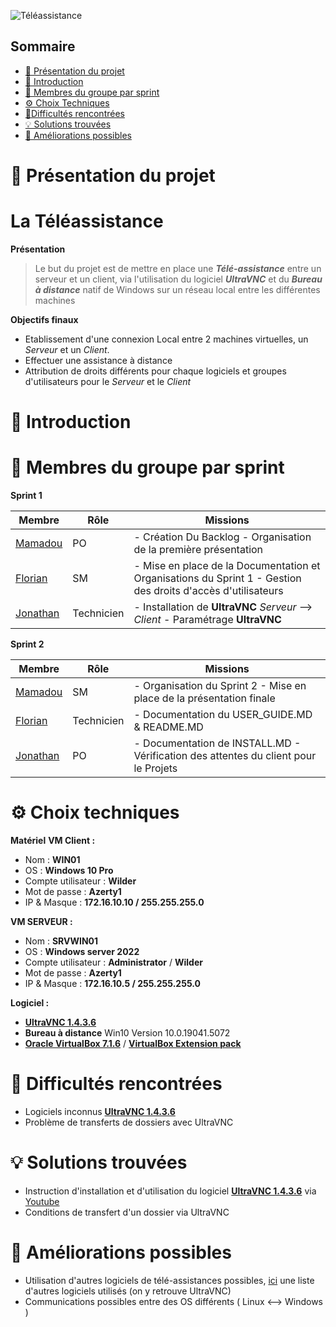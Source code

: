 ![Téléassistance](https://i.pinimg.com/736x/a3/10/ee/a310eec1336087c9735736621aba4c7d.jpg)

## Sommaire 

- [🎯 Présentation du projet](#presentation-du-projet)
- [📜 Introduction](#introduction)
- [👥 Membres du groupe par sprint](#membres-du-groupe-par-sprint)
- [⚙️ Choix Techniques](#choix-techniques)
- [🧗Difficultés rencontrées](#difficultes-rencontrees)
- [💡 Solutions trouvées](#solutions-trouvees)
- [🚀 Améliorations possibles](#ameliorations-possibles)
  
# 🎯 Présentation du projet
<span id="presentation-du-projet"></span>
# **La Téléassistance**

**Présentation**
> Le but du projet est de mettre en place une **_Télé-assistance_** entre un serveur et un client, via l'utilisation du logiciel **_UltraVNC_** et du **_Bureau à distance_** natif de Windows sur un réseau local entre les différentes machines

**Objectifs finaux**
- Etablissement d'une connexion Local entre 2 machines virtuelles, un _Serveur_ et un _Client_.
- Effectuer une assistance à distance
- Attribution de droits différents pour chaque logiciels et groupes d'utilisateurs pour le _Serveur_ et le _Client_


# 📜 Introduction
<span id="introduction"></span>

# 👥 Membres du groupe par sprint
<span id="membres-du-groupe-par-sprint"></span>
**Sprint 1**

| Membre   | Rôle       | Missions |
| -------- | ---------- | -------- |
| [Mamadou](https://github.com/DRAME1991) | PO         | -    Création Du Backlog - Organisation de la première présentation |
| [Florian](https://github.com/Juverios) | SM         | -    Mise en place de la Documentation et Organisations du Sprint 1 - Gestion des droits d'accès d'utilisateurs  |
| [Jonathan](https://github.com/TheHorusLab) | Technicien | -    Installation de **UltraVNC** _Serveur_ --> _Client_ - Paramétrage **UltraVNC** |


**Sprint 2**

| Membre   | Rôle       | Missions |
| -------- | ---------- | -------- |
| [Mamadou](https://github.com/DRAME1991)  | SM | -  Organisation du Sprint 2 - Mise en place de la présentation finale |
| [Florian](https://github.com/Juverios) | Technicien | - Documentation du USER_GUIDE.MD & README.MD  |
| [Jonathan](https://github.com/TheHorusLab) | PO         | - Documentation de INSTALL.MD  -  Vérification des attentes du client pour le Projets   |

# ⚙️ Choix techniques
<span id="choix-techniques"></span>
**Matériel**
**VM Client :**
  - Nom : **WIN01**
  - OS : **Windows 10 Pro**
  - Compte utilisateur : **Wilder**
  - Mot de passe : **Azerty1**
  - IP & Masque : **172.16.10.10 / 255.255.255.0**


**VM SERVEUR :**
  - Nom : **SRVWIN01**
  - OS : **Windows server 2022**
  - Compte utilisateur :  **Administrator** / **Wilder**
  - Mot de passe : **Azerty1**
  - IP & Masque : **172.16.10.5 / 255.255.255.0**

    
**Logiciel :**
- [**UltraVNC 1.4.3.6**](https://uvnc.com/downloads/ultravnc/159-ultravnc-1-4-3-6.html) 
- **Bureau à distance** Win10 Version 10.0.19041.5072 
- [**Oracle VirtualBox 7.1.6**](https://www.virtualbox.org/wiki/Downloads) / [**VirtualBox Extension pack**](https://www.virtualbox.org/wiki/Downloads)

# 🧗 Difficultés rencontrées
<span id="difficultes-rencontrees"></span>
- Logiciels inconnus [**UltraVNC 1.4.3.6**](https://uvnc.com/downloads/ultravnc/159-ultravnc-1-4-3-6.html)
- Problème de transferts de dossiers avec UltraVNC  
    

# 💡 Solutions trouvées
<span id="solutions-trouvees"></span>
- Instruction d'installation et d'utilisation du logiciel [**UltraVNC 1.4.3.6**](https://uvnc.com/downloads/ultravnc/159-ultravnc-1-4-3-6.html) via [Youtube](https://www.youtube.com/watch?v=QO-NhJYqR8I)
- Conditions de transfert d'un dossier via UltraVNC

  
# 🚀 Améliorations possibles
<span id="ameliorations-possibles"></span>
- Utilisation d'autres logiciels de télé-assistances possibles, [ici](https://www.appvizer.fr/services-informatiques/controle-distance) une liste d'autres logiciels utilisés (on y retrouve UltraVNC)  
- Communications possibles entre des OS différents ( Linux <--> Windows )
